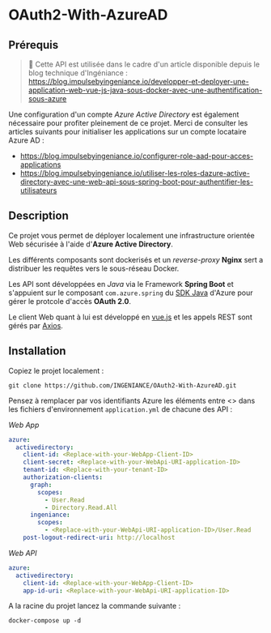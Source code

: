 # OAuth2-With-AzureAD

## Prérequis
> 📃 Cette API est utilisée dans le cadre d'un article disponible depuis le blog technique d'Ingéniance :
> https://blog.impulsebyingeniance.io/developper-et-deployer-une-application-web-vue-js-java-sous-docker-avec-une-authentification-sous-azure

Une configuration d'un compte *Azure Active Directory* est également nécessaire pour profiter pleinement de ce projet. Merci de consulter les articles suivants pour initialiser les applications sur un compte locataire Azure AD :
* https://blog.impulsebyingeniance.io/configurer-role-aad-pour-acces-applications
* https://blog.impulsebyingeniance.io/utiliser-les-roles-dazure-active-directory-avec-une-web-api-sous-spring-boot-pour-authentifier-les-utilisateurs

## Description

Ce projet vous permet de déployer localement une infrastructure orientée Web sécurisée à l'aide d'**Azure Active Directory**.

Les différents composants sont dockerisés et un *reverse-proxy* **Nginx** sert a distribuer les requêtes vers le sous-réseau Docker.

Les API sont développées en *Java* via le Framework **Spring Boot** et s'appuient sur le composant `com.azure.spring` du [SDK Java](https://github.com/Azure/azure-sdk-for-java) d'Azure pour gérer le protcole d'accès **OAuth 2.0**.

Le client Web quant à lui est développé en [vue.js](https://vuejs.org/) et les appels REST sont gérés par [Axios](https://github.com/axios/axios).

## Installation

Copiez le projet localement :
```shell
git clone https://github.com/INGENIANCE/OAuth2-With-AzureAD.git
```
Pensez à remplacer par vos identifiants Azure les éléments entre <> dans les fichiers d'environnement `application.yml` de chacune des API :

*Web App*
```yaml
azure:
  activedirectory:
    client-id: <Replace-with-your-WebApp-Client-ID>
    client-secret: <Replace-with-your-WebApi-URI-application-ID>
    tenant-id: <Replace-with-your-tenant-ID>
    authorization-clients:
      graph:
        scopes:
          - User.Read
          - Directory.Read.All
      ingeniance:
        scopes:
          - <Replace-with-your-WebApi-URI-application-ID>/User.Read
    post-logout-redirect-uri: http://localhost
```
*Web API*
```yaml
azure:
  activedirectory:
    client-id: <Replace-with-your-WebApp-Client-ID>
    app-id-uri: <Replace-with-your-WebApi-URI-application-ID>
```
A la racine du projet lancez la commande suivante :
```shell
docker-compose up -d
```